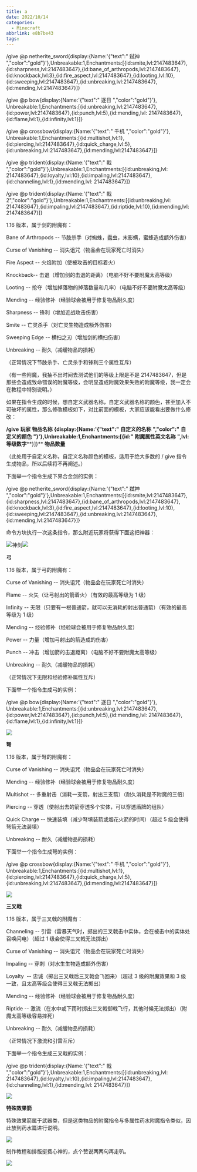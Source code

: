 ```yaml
---
title: a
date: 2022/10/14
categories:
  - Minecraft
abbrlink: e8b7be43
tags:
---
```





/give @p netherite_sword{display:{Name:'{"text":" 弑神 ","color":"gold"}'},Unbreakable:1,Enchantments:[{id:smite,lvl:2147483647},{id:sharpness,lvl:2147483647},{id:bane_of_arthropods,lvl:2147483647},{id:knockback,lvl:3},{id:fire_aspect,lvl:2147483647},{id:looting,lvl:10},{id:sweeping,lvl:2147483647},{id:unbreaking,lvl:2147483647},{id:mending,lvl:2147483647}]}

/give @p bow{display:{Name:'{"text":" 逐日 ","color":"gold"}'}, Unbreakable:1,Enchantments:[{id:unbreaking,lvl:2147483647},{id:power,lvl:2147483647},{id:punch,lvl:5},{id:mending,lvl: 2147483647},{id:flame,lvl:1},{id:infinity,lvl:1}]}

/give @p crossbow{display:{Name:'{"text":" 千机 ","color":"gold"}'}, Unbreakable:1,Enchantments:[{id:multishot,lvl:1},{id:piercing,lvl:2147483647},{id:quick_charge,lvl:5},{id:unbreaking,lvl:2147483647},{id:mending,lvl:2147483647}]}


/give @p trident{display:{Name:'{"text":" 戟 ","color":"gold"}'},Unbreakable:1,Enchantments:[{id:unbreaking,lvl: 2147483647},{id:loyalty,lvl:10},{id:impaling,lvl:2147483647},{id:channeling,lvl:1},{id:mending,lvl: 2147483647}]}

/give @p trident{display:{Name:'{"text":" 戟2","color":"gold"}'},Unbreakable:1,Enchantments:[{id:unbreaking,lvl: 2147483647},{id:impaling,lvl:2147483647},{id:riptide,lvl:10},{id:mending,lvl: 2147483647}]}

1.16 版本，属于剑的附魔有：

Bane of Arthropods -- 节肢杀手（对蜘蛛，蠹虫，末影螨，蜜蜂造成额外伤害）

Curse of Vanishing -- 消失诅咒（物品会在玩家死亡时消失）

Fire Aspect -- 火焰附加（使被攻击的目标着火）

Knockback-- 击退（增加剑的击退的距离）（电脑不好不要附魔太高等级）

Looting -- 抢夺（增加掉落物的掉落数量和几率）（电脑不好不要附魔太高等级）

Mending -- 经验修补（经验球会被用于修复物品耐久度）

Sharpness -- 锋利（增加近战攻击伤害）

Smite -- 亡灵杀手（对亡灵生物造成额外伤害）

Sweeping Edge -- 横扫之刃（增加剑的横扫伤害）

Unbreaking -- 耐久（减缓物品的损耗）

（正常情况下节肢杀手、亡灵杀手和锋利三个属性互斥）

（有一些附魔，我抽不出时间去测试他们的等级上限是不是 2147483647，但是那些会造成致命错误的附魔等级，会明显造成附魔效果失败的附魔等级，我一定会在教程中特别说明。）

如果在指令生成的时候，想自定义武器名称，自定义武器名称的颜色，甚至加入不可破坏的属性，那么修改模板如下，对比前面的模板，大家应该能看出要做什么修改：

**/give** **玩家** **物品名称** **{display:{Name:'{"text":"** **自定义的名称** **","color":"** **自定义的颜色** **"}'},Unbreakable:1,Enchantments:[{id:"** **附魔属性英文名称** **",lvl:** **等级数字****}]}** **物品数量**

（此处用于自定义名称，自定义名称颜色的模板，适用于绝大多数的 / give 指令生成物品，所以后续将不再阐述。）

下面举一个指令生成下界合金剑的实例：

/give @p netherite_sword{display:{Name:'{"text":" 弑神 ","color":"gold"}'},Unbreakable:1,Enchantments:[{id:smite,lvl:2147483647},{id:sharpness,lvl:2147483647},{id:bane_of_arthropods,lvl:2147483647},{id:knockback,lvl:3},{id:fire_aspect,lvl:2147483647},{id:looting,lvl:10},{id:sweeping,lvl:2147483647},{id:unbreaking,lvl:2147483647},{id:mending,lvl:2147483647}]}

命令方块执行一次这条指令，那么附近玩家将获得下面这把神器：

![](http://i0.hdslb.com/bfs/article/2f5f85beb35d17cff44beaa801a2d05f51d53143.png@942w_531h_progressive.webp)神剑![](http://i0.hdslb.com/bfs/article/4adb9255ada5b97061e610b682b8636764fe50ed.png)

**弓**

1.16 版本，属于弓的附魔有：

Curse of Vanishing -- 消失诅咒（物品会在玩家死亡时消失）

Flame -- 火矢（让弓射出的箭着火）（有效的最高等级为 1 级）

Infinity -- 无限（只要有一根普通箭，就可以无消耗的射出普通箭）（有效的最高等级为 1 级）

Mending -- 经验修补（经验球会被用于修复物品耐久度）

Power -- 力量（增加弓射出的箭造成的伤害）

Punch -- 冲击（增加箭的击退距离）（电脑不好不要附魔太高等级）

Unbreaking -- 耐久（减缓物品的损耗）

（正常情况下无限和经验修补属性互斥）

下面举一个指令生成弓的实例：

/give @p bow{display:{Name:'{"text":" 逐日 ","color":"gold"}'}, Unbreakable:1,Enchantments:[{id:unbreaking,lvl:2147483647},{id:power,lvl:2147483647},{id:punch,lvl:5},{id:mending,lvl: 2147483647},{id:flame,lvl:1},{id:infinity,lvl:1}]}

![](http://i0.hdslb.com/bfs/article/4adb9255ada5b97061e610b682b8636764fe50ed.png)

**弩**

1.16 版本，属于弩的附魔有：

Curse of Vanishing -- 消失诅咒（物品会在玩家死亡时消失）

Mending -- 经验修补（经验球会被用于修复物品耐久度）

Multishot -- 多重射击（消耗一支箭，射出三支箭）（耐久消耗是不附魔的三倍）

Piercing -- 穿透（使射出去的箭穿透多个实体，可以穿透盾牌的组队）

Quick Charge -- 快速装填（减少弩填装箭或烟花火箭的时间）（超过 5 级会使得弩箭无法装填）

Unbreaking -- 耐久（减缓物品的损耗）

下面举一个指令生成弩的实例：

/give @p crossbow{display:{Name:'{"text":" 千机 ","color":"gold"}'}, Unbreakable:1,Enchantments:[{id:multishot,lvl:1},{id:piercing,lvl:2147483647},{id:quick_charge,lvl:5},{id:unbreaking,lvl:2147483647},{id:mending,lvl:2147483647}]}

![](http://i0.hdslb.com/bfs/article/4adb9255ada5b97061e610b682b8636764fe50ed.png)

**三叉戟**

1.16 版本，属于三叉戟的附魔有：

Channeling -- 引雷（雷暴天气时，掷出的三叉戟击中实体，会在被击中的实体处召唤闪电）（超过 1 级会使得三叉戟无法掷出）

Curse of Vanishing -- 消失诅咒（物品会在玩家死亡时消失）

Impaling -- 穿刺（对水生生物造成额外伤害）

Loyalty  -- 忠诚（掷出三叉戟后三叉戟会飞回来）（超过 3 级的附魔效果和 3 级一致，且太高等级会使得三叉戟无法掷出）

Mending -- 经验修补（经验球会被用于修复物品耐久度）

Riptide -- 激流（在水中或下雨时掷出三叉戟御戟飞行，其他时候无法掷出）（附魔太高等级容易摔死）

Unbreaking -- 耐久（减缓物品的损耗）

（正常情况下激流和引雷互斥）

下面举一个指令生成三叉戟的实例：

/give @p trident{display:{Name:'{"text":" 戟 ","color":"gold"}'},Unbreakable:1,Enchantments:[{id:unbreaking,lvl: 2147483647},{id:loyalty,lvl:10},{id:impaling,lvl:2147483647},{id:channeling,lvl:1},{id:mending,lvl: 2147483647}]}

![](http://i0.hdslb.com/bfs/article/4adb9255ada5b97061e610b682b8636764fe50ed.png)

**特殊效果箭**

特殊效果箭属于武器类，但是这类物品的附魔指令与多属性药水附魔指令类似，因此放到药水篇进行说明。

![](http://i0.hdslb.com/bfs/article/4adb9255ada5b97061e610b682b8636764fe50ed.png)

制作教程和排版挺费心神的，点个赞说两两句再走叭。

![](http://i0.hdslb.com/bfs/article/02db465212d3c374a43c60fa2625cc1caeaab796.png)